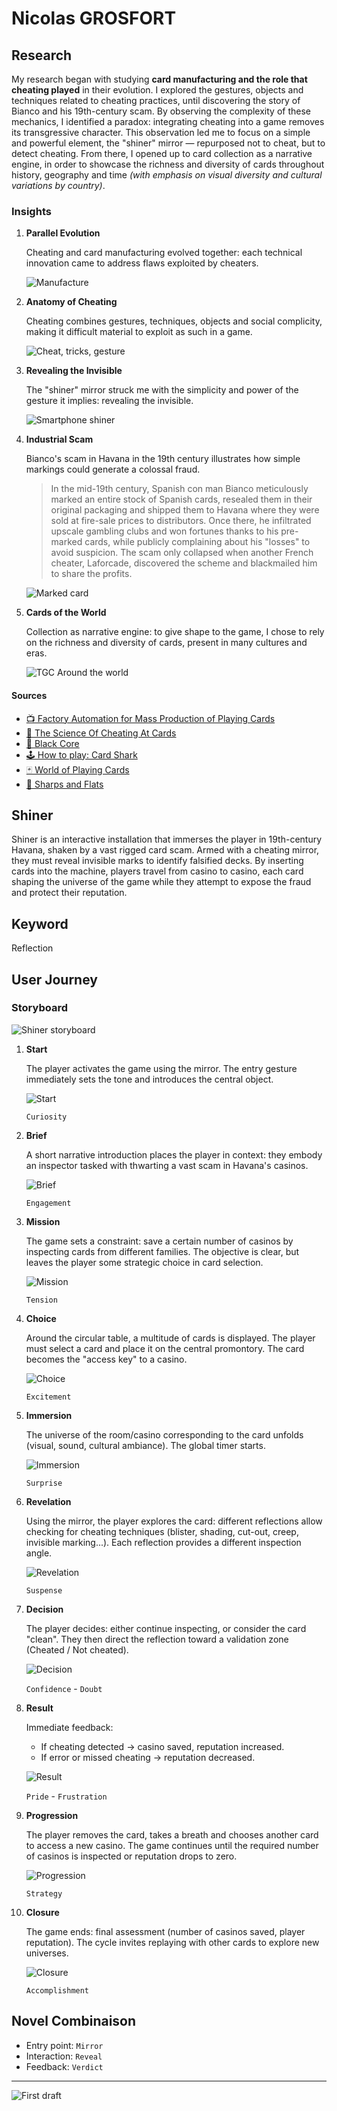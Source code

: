 # Nicolas GROSFORT

## Research

My research began with studying **card manufacturing and the role that cheating played** in their evolution. I explored the gestures, objects and techniques related to cheating practices, until discovering the story of Bianco and his 19th-century scam. By observing the complexity of these mechanics, I identified a paradox: integrating cheating into a game removes its transgressive character. This observation led me to focus on a simple and powerful element, the "shiner" mirror — repurposed not to cheat, but to detect cheating. From there, I opened up to card collection as a narrative engine, in order to showcase the richness and diversity of cards throughout history, geography and time *(with emphasis on visual diversity and cultural variations by country)*.

### Insights

1. **Parallel Evolution**

    Cheating and card manufacturing evolved together: each technical innovation came to address flaws exploited by cheaters.
    
    ![Manufacture](process/concepts/images/manufacture.png)

2. **Anatomy of Cheating**

    Cheating combines gestures, techniques, objects and social complicity, making it difficult material to exploit as such in a game.
    
    ![Cheat, tricks, gesture](process/concepts/images/card-shark.png)

3. **Revealing the Invisible**

    The "shiner" mirror struck me with the simplicity and power of the gesture it implies: revealing the invisible.
    
    ![Smartphone shiner](process/concepts/images/shiner-smartphone.gif)

4. **Industrial Scam**

    Bianco's scam in Havana in the 19th century illustrates how simple markings could generate a colossal fraud.

    > In the mid-19th century, Spanish con man Bianco meticulously marked an entire stock of Spanish cards, resealed them in their original packaging and shipped them to Havana where they were sold at fire-sale prices to distributors. Once there, he infiltrated upscale gambling clubs and won fortunes thanks to his pre-marked cards, while publicly complaining about his "losses" to avoid suspicion. The scam only collapsed when another French cheater, Laforcade, discovered the scheme and blackmailed him to share the profits.

    ![Marked card](process/concepts/images/marked-cards.png)

5. **Cards of the World**

    Collection as narrative engine: to give shape to the game, I chose to rely on the richness and diversity of cards, present in many cultures and eras.

    ![TGC Around the world](process/concepts/images/tgg-around-the-world.png)

#### Sources

- [📺 Factory Automation for Mass Production of Playing Cards](https://youtube.com/watch?v=JpaNgAX60W8&si=SHZ5Mh_qh8YfJg8M)
- [📰 The Science Of Cheating At Cards](https://www.inventionandtech.com/content/science-cheating-cards-1)
- [📰 Black Core](https://cardprintpros.com/printing-academy/black-core-cardstock/)
- [🕹️ How to play: Card Shark](https://youtube.com/playlist?list=PL61ChivpuMa8dTgJMwwCkcvMy-gPwJkuz&si=TR9Y_sXIXC84MvH_)
- [🃏 World of Playing Cards](https://www.wopc.co.uk)
- [📘 Sharps and Flats](https://www.gutenberg.org/files/41169/41169-h/41169-h.htm)

## Shiner

Shiner is an interactive installation that immerses the player in 19th-century Havana, shaken by a vast rigged card scam. Armed with a cheating mirror, they must reveal invisible marks to identify falsified decks. By inserting cards into the machine, players travel from casino to casino, each card shaping the universe of the game while they attempt to expose the fraud and protect their reputation.

## Keyword

Reflection

## User Journey

### Storyboard

![Shiner storyboard](process/concepts/images/shiner-storyboard.png)

1. **Start**

    The player activates the game using the mirror. The entry gesture immediately sets the tone and introduces the central object.

    ![Start](process/concepts/images/shiner-storyboard-step-1.png)

    `Curiosity`

2. **Brief**

    A short narrative introduction places the player in context: they embody an inspector tasked with thwarting a vast scam in Havana's casinos.

    ![Brief](process/concepts/images/shiner-storyboard-step-2.png)

    `Engagement`

3. **Mission**

    The game sets a constraint: save a certain number of casinos by inspecting cards from different families. The objective is clear, but leaves the player some strategic choice in card selection.

    ![Mission](process/concepts/images/shiner-storyboard-step-3.png)

    `Tension`

4. **Choice**

    Around the circular table, a multitude of cards is displayed. The player must select a card and place it on the central promontory. The card becomes the "access key" to a casino.

    ![Choice](process/concepts/images/shiner-storyboard-step-4.png)

    `Excitement`

5. **Immersion**

    The universe of the room/casino corresponding to the card unfolds (visual, sound, cultural ambiance). The global timer starts.

    ![Immersion](process/concepts/images/shiner-storyboard-step-5.png)

    `Surprise`

6. **Revelation**

    Using the mirror, the player explores the card: different reflections allow checking for cheating techniques (blister, shading, cut-out, creep, invisible marking...). Each reflection provides a different inspection angle.

    ![Revelation](process/concepts/images/shiner-storyboard-step-6.png)

    `Suspense`

7. **Decision**

    The player decides: either continue inspecting, or consider the card "clean". They then direct the reflection toward a validation zone (Cheated / Not cheated).

    ![Decision](process/concepts/images/shiner-storyboard-step-7.png)

    `Confidence` - `Doubt`

8. **Result**

    Immediate feedback:

    - If cheating detected → casino saved, reputation increased.
    - If error or missed cheating → reputation decreased.

    ![Result](process/concepts/images/shiner-storyboard-step-8.png)

    `Pride` - `Frustration`

9. **Progression**

    The player removes the card, takes a breath and chooses another card to access a new casino. The game continues until the required number of casinos is inspected or reputation drops to zero.

    ![Progression](process/concepts/images/shiner-storyboard-step-9.png)

    `Strategy`

10. **Closure**

    The game ends: final assessment (number of casinos saved, player reputation). The cycle invites replaying with other cards to explore new universes.

    ![Closure](process/concepts/images/shiner-storyboard-step-10.png)

    `Accomplishment`

## Novel Combinaison

- Entry point: `Mirror`
- Interaction: `Reveal`
- Feedback: `Verdict`
---
![First draft](process/concepts/images/shiner-sketch.png)